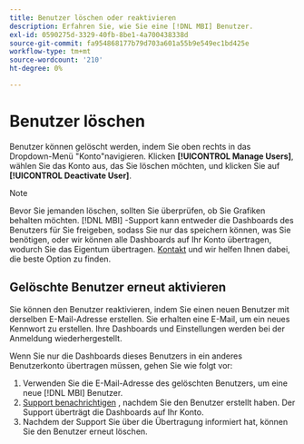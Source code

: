 ```yaml
---
title: Benutzer löschen oder reaktivieren
description: Erfahren Sie, wie Sie eine [!DNL MBI] Benutzer.
exl-id: 0590275d-3329-40fb-8be1-4a700438338d
source-git-commit: fa954868177b79d703a601a55b9e549ec1bd425e
workflow-type: tm+mt
source-wordcount: '210'
ht-degree: 0%

---
```


# Benutzer löschen

Benutzer können gelöscht werden, indem Sie oben rechts in das Dropdown-Menü &quot;Konto&quot;navigieren. Klicken **[!UICONTROL Manage Users]**, wählen Sie das Konto aus, das Sie löschen möchten, und klicken Sie auf **[!UICONTROL Deactivate User]**.

>[!NOTE]
>
>Bevor Sie jemanden löschen, sollten Sie überprüfen, ob Sie Grafiken behalten möchten. [!DNL MBI] -Support kann entweder die Dashboards des Benutzers für Sie freigeben, sodass Sie nur das speichern können, was Sie benötigen, oder wir können alle Dashboards auf Ihr Konto übertragen, wodurch Sie das Eigentum übertragen. [Kontakt](../../guide-overview.md) und wir helfen Ihnen dabei, die beste Option zu finden.

## Gelöschte Benutzer erneut aktivieren

Sie können den Benutzer reaktivieren, indem Sie einen neuen Benutzer mit derselben E-Mail-Adresse erstellen. Sie erhalten eine E-Mail, um ein neues Kennwort zu erstellen. Ihre Dashboards und Einstellungen werden bei der Anmeldung wiederhergestellt.

Wenn Sie nur die Dashboards dieses Benutzers in ein anderes Benutzerkonto übertragen müssen, gehen Sie wie folgt vor:

1. Verwenden Sie die E-Mail-Adresse des gelöschten Benutzers, um eine neue [!DNL MBI] Benutzer.
1. [Support benachrichtigen](https://experienceleague.adobe.com/docs/commerce-knowledge-base/kb/troubleshooting/miscellaneous/mbi-service-policies.html?lang=en) , nachdem Sie den Benutzer erstellt haben. Der Support überträgt die Dashboards auf Ihr Konto.
1. Nachdem der Support Sie über die Übertragung informiert hat, können Sie den Benutzer erneut löschen.
